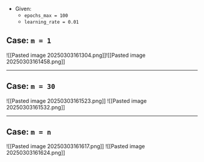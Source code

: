 - Given:
	- `epochs_max = 100` 
	- `learning_rate = 0.01`
## Case: `m = 1`
![[Pasted image 20250303161304.png]]![[Pasted image 20250303161458.png]]

---
## Case: `m = 30`
![[Pasted image 20250303161523.png]]
![[Pasted image 20250303161532.png]]

---
## Case: `m = n`
![[Pasted image 20250303161617.png]]
![[Pasted image 20250303161624.png]]
